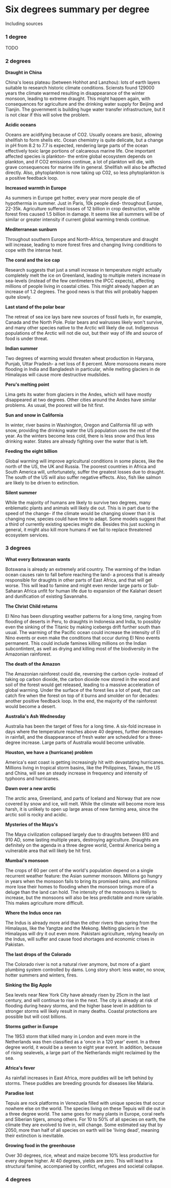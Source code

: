 # Six degrees summary per degree
Including sources

### 1 degree
TODO

### 2 degrees

**Draught in China**

China's loess plateau (between Hohhot and Lanzhou): lots of earth layers suitable to research historic climate conditions. Sciensts found 129000 years
the climate warmed resulting in disappearance of the winter monsoon, leading to extreme draught. This might happen again, with consequences for agriculture and the drinking water supply for Beijing and Tianjin. The government is building huge water transfer infrastructure, but it is not clear if this will solve the problem.

**Acidic oceans**

Oceans are acidifying because of CO2. Usually oceans are basic, allowing shellfish to form shells etc. Ocean chemistry is quite delicate, but a change in pH from 8.2 to 7.7 is expected, rendering large parts of the ocean effectively toxic large portions of calcareous marine life. One important affected species is plankton- the entire global ecosystem depends on plankton, and if CO2 emissions continue, a lot of plankton will die, with grave consequences for marine life in general. Shellfish will also be affected directly. Also, phytoplankton is now taking up C02, so less phytoplankton is a positive feedback loop.

**Increased warmth in Europe**

As summers in Europe get hotter, every year more people die of hypothermia in summer. Just in Paris, 10k people died- throughout Europe, 22-35k. Agriculture suffered losses of 12 billion in crop destruction, while forest fires caused 1.5 billion in damage. It seems like all summers will be of similar or greater intensity if current global warming trends continue.

**Mediterranean sunburn**

Throughout southern Europe and North-Africa, temperature and draught will increase, leading to more forest fires and changing living conditions to cope with the intense heat.

**The coral and the ice cap**

Research suggests that just a small increase in temperature might actually completely melt the ice on Greenland, leading to multiple meters increase in sea-levels (instead of the few centimeters the IPCC expects), affecting millions of people living in coastal cities. This might already happen at an increase of 1.2 degrees. The good news is that this will probably happen quite slowly.

**Last stand of the polar bear**

The retreat of sea ice lays bare new sources of fossil fuels in, for example, Canada and the North Pole. Polar bears and walrusses likely won't survive, and many other species native to the Arctic will likely die out. Indigenous populations of the Arctic will not die out, but their way of life and source of food is under threat.

**Indian summer**

Two degrees of warming would threaten wheat production in Haryana, Punjab, Uttar Pradesh- a net loss of 8 percent. More monsoons means more flooding in India and Bangladesh in particular, while melting glaciers in de Himalayas will cause more destructive mudslides.

**Peru's melting point**

Lima gets its water from glaciers in the Andes, which will have mostly disappeared at two degrees. Other cities around the Andes have similar problems. As usual, the poorest will be hit first.

**Sun and snow in California**

In winter, river basins in Washington, Oregon and California fill up with snow, providing the drinking water the US population uses the rest of the year. As the winters become less cold, there is less snow and thus less drinking water. States are already fighting over the water that is left.

**Feeding the eight billion**

Global warming will improve agricultural conditions in some places, like the north of the US, the UK and Russia. The poorest countries in Africa and South America will, unfortunately, suffer the greatest losses due to draught. The south of the US will also suffer negative effects. Also, fish like salmon are likely to be driven to extinction.

**Silent summer**

While the majority of humans are likely to survive two degrees, many enblematic plants and animals will likely die out. This is in part due to the speed of the change- if the climate would be changing slower than it is changing now, species could have time to adapt. Some models suggest that a third of currently existing species might die. Besides this just sucking in general, it might also kill more humans if we fail to replace threatened ecosystem services.

### 3 degrees

**What every Botswanan wants**

Botswana is already an extremely arid country. The warming of the Indian ocean causes rain to fall before reaching the land- a process that is already responsible for draughts in other parts of East Africa, and that will get worse. This will lead to famine and might even render large parts or Sub-Saharan Africa unfit for human life due to expansion of the Kalahari desert and dunification of existing Savannahs.

**The Christ Child returns**

El Nino has been disrupting weather patterns for a long time, ranging from flooding of deserts in Peru, to draughts in Indonesia and India, to possibly even the sinking of the Titanic by making icebergs drift further south than usual. The warming of the Pacific ocean could increase the intensity of El Nino events or even make the conditions that occur during El Nino events permanent. This could include famines killing millions on the Indian subcontintent, as well as drying and killing most of the biodiversity in the Amazonian rainforest.

**The death of the Amazon**

The Amazonian rainforest could die, reversing the carbon cycle- instead of taking op carbon dioxide, the carbon dioxide now stored in the wood and soil of the forest would get released, leading to a massive acceleration of global warming. Under the surface of the forest lies a lot of peat, that can catch fire when the forest on top of it burns and smolder on for decades: another positive feedback loop. In the end, the majority of the rainforest would become a desert.

**Australia's Ash Wednesday**

Australia has been the target of fires for a long time. A six-fold increase in days where the temperature reaches above 40 degrees, further decreases in rainfall, and the disappearance of fresh water are scheduled for a three-degree increase. Large parts of Australia would become unlivable.

**Houston, we have a (hurricane) problem**

America's east coast is getting increasingly hit with devastating hurricanes.
Millions living in tropical storm basins, like the Philippines, Taiwan, the US and China, will see an steady increase in frequency and intensity of typhoons and hurricanes.

**Dawn over a new arctic**

The arctic area, Greenland, and parts of Iceland and Norway that are now covered by snow and ice, will melt. While the climate will become more less harsh, it is unlikely to open up large areas of new farming area, since the arctic soil is rocky and acidic.

**Mysteries of the Maya's**

The Maya civilization collapsed largely due to draughts between 810 and 910 AD, some lasting multiple years, destroying agriculture. Draughts are definitely on the agenda in a three degree world, Central America being a vulnerable area that will likely be hit first.

**Mumbai's monsoon**

The crops of 60 per cent of the world's population depend on a single recurrent weather feature: the Asian summer monsoon. Millions go hungry in years when the monsoon fails to bring its promised rains, and millions more lose their homes to flooding when the monsoon brings more of a deluge than the land can hold. The intensity of the monsoons is likely to increase, but the monsoons will also be less predictable and more variable. This makes agriculture more difficult.

**Where the Indus once ran**

The Indus is already more arid than the other rivers than spring from the Himalayas, like the Yangtze and the Mekong. Melting glaciers in the Himalayas will dry it out even more. Pakistani agriculture, relying heavily on the Indus, will suffer and cause food shortages and economic crises in Pakistan.

**The last drops of the Colorado**

The Colorado river is not a natural river anymore, but more of a giant plumbing system controlled by dams. Long story short: less water, no snow, hotter summers and winters, fires.

**Sinking the Big Apple**

Sea levels near New York City have already risen by 25cm in the last century, and will continue to rise in the next. The city is already at risk of flooding during heavy storms, and the higher base level in addition to stronger storms will likely result in many deaths. Coastal protections are possible but will cost billions.

**Storms gather in Europe**

The 1953 storm that killed many in London and even more in the Netherlands was then classified as a 'once in a 120 year' event. In a three degree world, it would be a seven to eight year event. In addition, because of rising sealevels, a large part of the Netherlands might reclaimed by the sea.

**Africa's fever**

As rainfall increases in East Africa, more puddles will be left behind by storms. These puddles are breeding grounds for diseases like Malaria.

**Paradise lost**

Tepuis are rock platforms in Venezuela filled with unique species that occur nowhere else on the world. The species living on these Tepuis will die out in a three degree world. The same goes for many plants in Europe, coral reefs and Siberian tigers, among others. For 10 to 50% of all species on earth, the climate they are evolved to live in, will change. Some estimated say that by 2050, more than half of all species on earth will be 'living dead', meaning their extinction is inevitable.

**Growing food in the greenhouse**

Over 30 degrees, rice, wheat and maize become 10% less productive for every degree higher. At 40 degrees, yields are zero. This will lead to a structural famine, accompanied by conflict, refugees and societal collapse.

### 4 degrees
